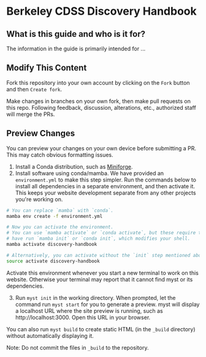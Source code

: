 # Berkeley CDSS Discovery Handbook

## What is this guide and who is it for?

The information in the guide is primarily intended for ...

## Modify This Content

Fork this repository into your own account by clicking on the `Fork` button and then `Create fork`.

Make changes in branches on your own fork, then make pull requests on this repo. Following feedback, discussion, alterations, etc., authorized staff will merge the PRs.

## Preview Changes

You can preview your changes on your own device before submitting a PR. This may catch obvious formatting issues.

1. Install a Conda distribution, such as [Miniforge](https://conda-forge.org/miniforge).
2. Install software using conda/mamba. We have provided an `environment.yml` to make this step simpler. Run the commands below to install all dependencies in a separate environment, and then activate it. This keeps your website development separate from any other projects you're working on.
```bash
# You can replace `mamba` with `conda`.
mamba env create -f environment.yml

# Now you can activate the environment.
# You can use `mamba activate` or `conda activate`, but these require that you
# have run `mamba init` or `conda init`, which modifies your shell.
mamba activate discovery-handbook

# Alternatively, you can activate without the `init` step mentioned above.
source activate discovery-handbook
```

Activate this environment whenever you start a new terminal to work on this website. Otherwise your terminal may report that it cannot find myst or its dependencies.

3. Run `myst init` in the working directory. When prompted, let the command run `myst start` for you to generate a preview. myst will display a localhost URL where the site preview is running, such as http://localhost:3000. Open this URL in your browser.

You can also run `myst build` to create static HTML (in the `_build` directory) without automatically displaying it.

Note: Do not commit the files in `_build` to the repository.
